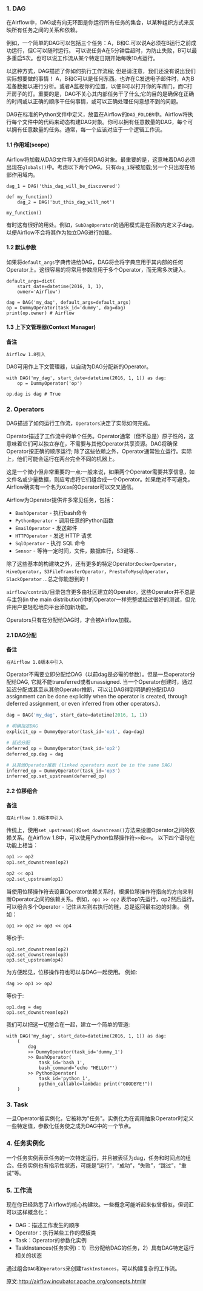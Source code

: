 ### 1. DAG

在Airflow中，DAG或有向无环图是你运行所有任务的集合，以某种组织方式来反映所有任务之间的关系和依赖。

例如，一个简单的DAG可以包括三个任务：A，B和C.可以说A必须在B运行之前成功运行，但C可以随时运行。 可以说任务A在5分钟后超时，为防止失败，B可以最多重启5次。也可以说工作流从某个特定日期开始每晚10点运行。

以这种方式，DAG描述了你如何执行工作流程; 但是请注意，我们还没有说出我们实际想要做的事情！ A，B和C可以是任何东西。也许在C发送电子邮件时，A为B准备数据以进行分析。或者A监视你的位置，以便B可以打开你的车库门，而C打开房子的灯。重要的是，DAG不关心其内部任务干了什么;它的目的是确保在正确的时间或以正确的顺序干任何事情，或可以正确处理任何意想不到的问题。

DAG在标准的Python文件中定义，放置在Airflow的`DAG_FOLDER`中。Airflow将执行每个文件中的代码来动态构建DAG对象。你可以拥有任意数量的DAG，每个可以拥有任意数量的任务。通常，每一个应该对应于一个逻辑工作流。

#### 1.1 作用域(scope)

Airflow将加载从DAG文件导入的任何DAG对象。最重要的是，这意味着DAG必须出现在`globals()`中。考虑以下两个DAG。只有`dag_1`将被加载;另一个只出现在局部作用域内。
```
dag_1 = DAG('this_dag_will_be_discovered')

def my_function()
    dag_2 = DAG('but_this_dag_will_not')

my_function()
```

有时这有很好的用处。例如，`SubDagOperator`的通用模式是在函数内定义子dag，以便Airflow不会将其作为独立DAG进行加载。

#### 1.2 默认参数

如果将`default_args`字典传递给DAG，DAG将会将字典应用于其内部的任何Operator上。这很容易的将常用参数应用于多个Operator，而无需多次键入。

```
default_args=dict(
    start_date=datetime(2016, 1, 1),
    owner='Airflow')

dag = DAG('my_dag', default_args=default_args)
op = DummyOperator(task_id='dummy', dag=dag)
print(op.owner) # Airflow
```
#### 1.3 上下文管理器(Context Manager)

**备注**
```
Airflow 1.8引入
```
DAG可用作上下文管理器，以自动为DAG分配新的Operator。

```
with DAG('my_dag', start_date=datetime(2016, 1, 1)) as dag:
    op = DummyOperator('op')

op.dag is dag # True
```

### 2. Operators

DAG描述了如何运行工作流，`Operators`决定了实际如何完成。

Operator描述了工作流中的单个任务。Operator通常（但不总是）原子性的，这意味着它们可以独立存在，不需要与其他Operator共享资源。DAG将确保Operator按正确的顺序运行; 除了这些依赖之外，Operator通常独立运行。实际上，他们可能会运行在两台完全不同的机器上。

这是一个微小但非常重要的一点:一般来说，如果两个Operator需要共享信息，如文件名或少量数据，则应考虑将它们组合成一个Operator。如果绝对不可避免，Airflow确实有一个名为`XCom`的Operator可以交叉通信。

Airflow为Operator提供许多常见任务，包括：
- `BashOperator` - 执行bash命令
- `PythonOperator` - 调用任意的Python函数
- `EmailOperator` - 发送邮件
- `HTTPOperator` - 发送 HTTP 请求
- `SqlOperator` - 执行 SQL 命令
- `Sensor` - 等待一定时间，文件，数据库行，S3键等...

除了这些基本的构建块之外，还有更多的特定Operator:`DockerOperator`，`HiveOperator`，`S3FileTransferOperator`，`PrestoToMysqlOperator`，`SlackOperator` ...总之你能想到的！

`airflow/contrib/`目录包含更多由社区建立的Operator。这些Operator并不总是与主包(in the main distribution)中的Operator一样完整或经过很好的测试，但允许用户更轻松地向平台添加新功能。

Operators只有在分配给DAG时，才会被Airflow加载。

#### 2.1 DAG分配

**备注**
```
在Airflow 1.8版本中引入
```
Operator不需要立即分配给DAG（以前dag是必需的参数）。但是一旦operator分配给DAG, 它就不能transferred或者unassigned. 当一个Operator创建时，通过延迟分配或甚至从其他Operator推断，可以让DAG得到明确的分配(DAG assignment can be done explicitly when the operator is created, through deferred assignment, or even inferred from other operators.)．

```python
dag = DAG('my_dag', start_date=datetime(2016, 1, 1))

# 明确指定DAG
explicit_op = DummyOperator(task_id='op1', dag=dag)

# 延迟分配
deferred_op = DummyOperator(task_id='op2')
deferred_op.dag = dag

# 从其他Operator推断 (linked operators must be in the same DAG)
inferred_op = DummyOperator(task_id='op3')
inferred_op.set_upstream(deferred_op)
```
#### 2.2 位移组合

**备注**
```
在Airflow 1.8版本中引入
```
传统上，使用`set_upstream()`和`set_downstream()`方法来设置Operator之间的依赖关系。在Airflow 1.8中，可以使用Python位移操作符`>>`和`<<`。 以下四个语句在功能上相当：
```python
op1 >> op2
op1.set_downstream(op2)

op2 << op1
op2.set_upstream(op1)
```
当使用位移操作符去设置Operator依赖关系时，根据位移操作符指向的方向来判断Operator之间的依赖关系。例如，`op1 >> op2` 表示op1先运行，op2然后运行。可以组合多个Operator - 记住从左到右执行的链，总是返回最右边的对象。 例如：
```
op1 >> op2 >> op3 << op4
```
等价于:
```
op1.set_downstream(op2)
op2.set_downstream(op3)
op3.set_upstream(op4)
```
为方便起见，位移操作符也可以与DAG一起使用。 例如:
```
dag >> op1 >> op2
```
等价于:
```
op1.dag = dag
op1.set_downstream(op2)
```
我们可以把这一切整合在一起，建立一个简单的管道:
```
with DAG('my_dag', start_date=datetime(2016, 1, 1)) as dag:
    (
        dag
        >> DummyOperator(task_id='dummy_1')
        >> BashOperator(
            task_id='bash_1',
            bash_command='echo "HELLO!"')
        >> PythonOperator(
            task_id='python_1',
            python_callable=lambda: print("GOODBYE!"))
    )
```

### 3. Task

一旦Operator被实例化，它被称为"任务"。实例化为在调用抽象Operator时定义一些特定值，参数化任务使之成为DAG中的一个节点。

### 4. 任务实例化

一个任务实例表示任务的一次特定运行，并且被表征为dag，任务和时间点的组合。任务实例也有指示性状态，可能是“运行”，“成功”，“失败”，“跳过”，“重试”等。

### 5. 工作流

现在你已经熟悉了Airflow的核心构建块。一些概念可能听起来似曾相似，但词汇可以这样概念化：

- DAG：描述工作发生的顺序
- Operator：执行某些工作的模板类
- Task：Operator的参数化实例
- TaskInstances(任务实例)：1）已分配给DAG的任务，2）具有DAG特定运行相关的状态

通过组合`DAG`和`Operators`来创建`TaskInstances`，可以构建复杂的工作流。


原文:http://airflow.incubator.apache.org/concepts.html#

